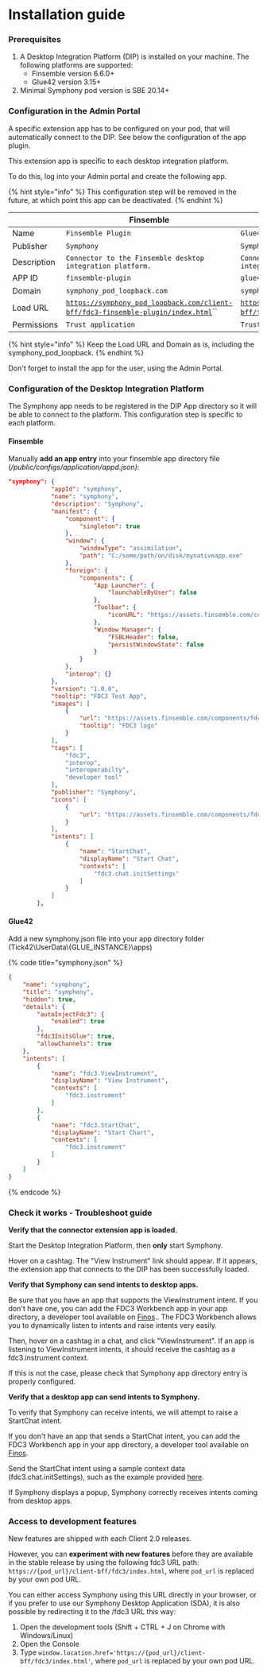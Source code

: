 # Installation guide

### Prerequisites

1. A Desktop Integration Platform (DIP) is installed on your machine. The following platforms are supported:
   * Finsemble version 6.6.0+
   * Glue42 version 3.15+
2. Minimal Symphony pod version is SBE 20.14+&#x20;

### Configuration in the Admin Portal

A specific extension app has to be configured on your pod, that will automatically connect to the DIP. See below the configuration of the app plugin.&#x20;

This extension app is specific to each desktop integration platform.&#x20;

To do this, log into your Admin portal and create the following app.

{% hint style="info" %}
This configuration step will be removed in the future, at which point this app can be deactivated.
{% endhint %}

|             | Finsemble                                                                                                                                                            | Glue42                                                                                                                                                         |
| ----------- | -------------------------------------------------------------------------------------------------------------------------------------------------------------------- | -------------------------------------------------------------------------------------------------------------------------------------------------------------- |
| Name        | `Finsemble Plugin`                                                                                                                                                   | `Glue42 Plugin`                                                                                                                                                |
| Publisher   | `Symphony`                                                                                                                                                           | `Symphony`                                                                                                                                                     |
| Description | `Connector to the Finsemble desktop integration platform.`                                                                                                           | `Connector to the Glue42 desktop integration platform.`                                                                                                        |
| APP ID      | `finsemble-plugin`                                                                                                                                                   | `glue42-plugin`                                                                                                                                                |
| Domain      | `symphony_pod_loopback.com`                                                                                                                                          | `symphony_pod_loopback.com`                                                                                                                                    |
| Load URL    | [`https://symphony_pod_loopback.com/client-bff/fdc3-finsemble-plugin/index.html`](https://symphony\_pod\_loopback.com/client-bff/fdc3-finsemble-plugin/index.html)`` | [`https://symphony_pod_loopback.com/client-bff/fdc3-glue42-plugin/index.html`](https://symphony\_pod\_loopback.com/client-bff/fdc3-glue42-plugin/index.html)`` |
| Permissions | `Trust application`                                                                                                                                                  | `Trust application`                                                                                                                                            |

{% hint style="info" %}
Keep the Load URL and Domain as is, including the symphony\_pod\_loopback.
{% endhint %}

Don't forget to install the app for the user, using the Admin Portal.

### Configuration of the Desktop Integration Platform

The Symphony app needs to be registered in the DIP App directory so it will be able to connect to the platform. This configuration step is specific to each platform.

#### Finsemble

Manually **add an app entry** into your finsemble app directory file (_/public/configs/application/appd.json)_:

```json
"symphony": {
			"appId": "symphony",
			"name": "symphony",
			"description": "Symphony",
			"manifest": {
				"component": {
					"singleton": true
				},
				"window": {
					"windowType": "assimilation",
					"path": "C:/some/path/on/disk/mynativeapp.exe"
				},
				"foreign": {
					"components": {
						"App Launcher": {
							"launchableByUser": false
						},
						"Toolbar": {
							"iconURL": "https://assets.finsemble.com/components/fdc3-workbench/fdc3-icon-256.png"
						},
						"Window Manager": {
							"FSBLHeader": false,
							"persistWindowState": false
						}
					}
				},
				"interop": {}
			},
			"version": "1.0.0",
			"tooltip": "FDC3 Test App",
			"images": [
				{
					"url": "https://assets.finsemble.com/components/fdc3-workbench/fdc3-icon-256.png",
					"tooltip": "FDC3 logo"
				}
			],
			"tags": [
				"fdc3",
				"interop",
				"interoperabilty",
				"developer tool"
			],
			"publisher": "Symphony",
			"icons": [
				{
					"url": "https://assets.finsemble.com/components/fdc3-workbench/fdc3-icon-256.png"
				}
			],
			"intents": [
				{
					"name": "StartChat",
					"displayName": "Start Chat",
					"contexts": [
						"fdc3.chat.initSettings"
					]
				}
			]
		},
```

#### Glue42

Add a new symphony.json file into your app directory folder (Tick42\UserData\\{GLUE\_INSTANCE}\apps)

{% code title="symphony.json" %}
```json
{
    "name": "symphony",
    "title": "symphony",
    "hidden": true,
    "details": {
        "autoInjectFdc3": {
            "enabled": true
        },
        "fdc3InitsGlue": true,
        "allowChannels": true
    },
    "intents": [
        {
            "name": "fdc3.ViewInstrument",
            "displayName": "View Instrument",
            "contexts": [
                "fdc3.instrument"
            ]
        },
        {
            "name": "fdc3.StartChat",
            "displayName": "Start Chart",
            "contexts": [
                "fdc3.instrument"
            ]
        }
    ]
}
```
{% endcode %}

### Check it works - Troubleshoot guide

**Verify that the connector extension app is loaded.**

Start the Desktop Integration Platform, then **only** start Symphony.

Hover on a cashtag. The "View Instrument" link should appear. If it appears, the extension app that connects to the DIP has been successfully loaded.

**Verify that Symphony can send intents to desktop apps.**

Be sure that you have an app that supports the ViewInstrument intent. If you don't have one, you can add the FDC3 Workbench app in your app directory, a developer tool available on [Finos](https://fdc3.finos.org/toolbox/fdc3-workbench/).. The FDC3 Workbench allows you to dynamically listen to intents and raise intents very easily.

Then, hover on a cashtag in a chat, and click "ViewInstrument". If an app is listening to ViewInstrument intents, it should receive the cashtag as a fdc3.instrument context.

If this is not the case, please check that Symphony app directory entry is properly configured.

**Verify that a desktop app can send intents to Symphony.**

To verify that Symphony can receive intents, we will attempt to raise a StartChat intent.

If you don't have an app that sends a StartChat intent, you can add the FDC3 Workbench app in your app directory, a developer tool available on [Finos](https://fdc3.finos.org/toolbox/fdc3-workbench/).

Send the StartChat intent using a sample context data (fdc3.chat.initSettings), such as the example provided [here](https://app.gitbook.com/o/-MB5vuhMZDPnMHgoaIX-/s/-MB51RkjSmfA\_ejydg4M-3415978100/\~/changes/BeNT7JQ1eO6nLDxYh3su/embedded-modules/desktop-interoperability/fdc3-intents#examples).

If Symphony displays a popup, Symphony correctly receives intents coming from desktop apps.

### Access to development features

New features are shipped with each Client 2.0 releases.

However, you can **experiment with new features** before they are available in the stable release by using the following fdc3 URL path:\
&#x20;`https://{pod_url}/client-bff/fdc3/index.html`, where `pod_url` is replaced by your own pod URL.

You can either access Symphony using this URL directly in your browser, or if you prefer to use our Symphony Desktop Application (SDA), it is also possible by redirecting it to the /fdc3 URL this way:

1. Open the development tools (Shift + CTRL + J on Chrome with Windows/Linux)
2. Open the Console
3. Type `window.location.href='https://{pod_url}/client-bff/fdc3/index.html'`_,_ where `pod_url` is replaced by your own pod URL.

